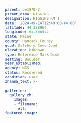 ```yaml
---
parent: pe1870-2
parent_name: HIGGINS
designation: HIGGINS RM 1
date: '2024-09-14T12:40:00-04:00'
latitude: 44.388964
longitude: 68.368542
state: Maine
county: Hancock County
quad: Salsbury Cove Quad
elevation: Unknown
type: Reference Mark Disk
setting: Boulder
year_established: 
agency: NGS
status: Recovered
condition: Good  
zhanna_text: >-
 
galleries:
  gallery_zh:
    images:
    - filename: 
      alt: 
featured_image: 
---
```


